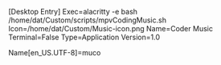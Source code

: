 [Desktop Entry]
Exec=alacritty -e bash /home/dat/Custom/scripts/mpvCodingMusic.sh
Icon=/home/dat/Custom/Music-icon.png
Name=Coder Music
Terminal=False
Type=Application
Version=1.0

Name[en_US.UTF-8]=muco

